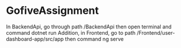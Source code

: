 # GofiveAssignment

In BackendApi, go through path /BackendApi then open terminal and command dotnet run
Addition, in Frontend, go to path /Frontend/user-dashboard-app/src/app then command ng serve
